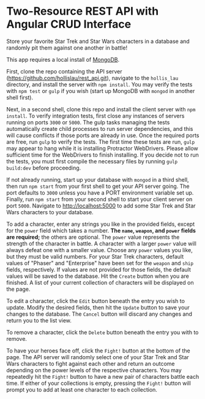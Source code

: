 # Two-Resource REST API with Angular CRUD Interface

Store your favorite Star Trek and Star Wars characters in a database and randomly pit them against one another in battle!

This app requires a local install of [MongoDB](http://www.mongodb.com).

First, clone the repo containing the API server (<https://github.com/hollislau/rest_api.git>), navigate to the `hollis_lau` directory, and install the server with `npm install`. You may verify the tests with `npm test` or `gulp` if you wish (start up MongoDB with `mongod` in another shell first).

Next, in a second shell, clone this repo and install the client server with `npm install`. To verify integration tests, first close any instances of servers running on ports `3000` or `5000`. The gulp tasks managing the tests automatically create child processes to run server dependencies, and this will cause conflicts if those ports are already in use. Once the required ports are free, run `gulp` to verify the tests. The first time these tests are run, `gulp` may appear to hang while it is installing Protractor WebDrivers. Please allow sufficient time for the WebDrivers to finish installing. If you decide not to run the tests, you must first compile the necessary files by running `gulp build:dev` before proceeding.

If not already running, start up your database with `mongod` in a third shell, then run `npm start` from your first shell to get your API server going. The port defaults to `3000` unless you have a PORT environment variable set up. Finally, run `npm start` from your second shell to start your client server on port `5000`. Navigate to <http://localhost:5000> to add some Star Trek and Star Wars characters to your database.

To add a character, enter any strings you like in the provided fields, except for the `power` field which takes a number. __The `name`, `weapon`, and `power` fields are required;__ the others are optional. The `power` value represents the strength of the character in battle. A character with a larger `power` value will always defeat one with a smaller value. Choose any `power` values you like, but they must be valid numbers. For your Star Trek characters, default values of "Phaser" and "Enterprise" have been set for the `weapon` and `ship` fields, respectively. If values are not provided for those fields, the default values will be saved to the database. Hit the `Create` button when you are finished. A list of your current collection of characters will be displayed on the page.

To edit a character, click the `Edit` button beneath the entry you wish to update. Modify the desired fields, then hit the `Update` button to save your changes to the database. The `Cancel` button will discard any changes and return you to the list view.

To remove a character, click the `Delete` button beneath the entry you with to remove.

To have your heroes face off, click the `Fight!` button at the bottom of the page. The API server will randomly select one of your Star Trek and Star Wars characters to fight against each other and return an outcome depending on the power levels of the respective characters. You may repeatedly hit the `Fight!` button to have a new pair of characters battle each time. If either of your collections is empty, pressing the `Fight!` button will prompt you to add at least one character to each collection.
